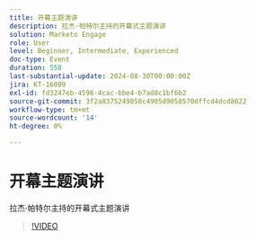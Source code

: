 ```yaml
---
title: 开幕主题演讲
description: 拉杰·帕特尔主持的开幕式主题演讲
solution: Marketo Engage
role: User
level: Beginner, Intermediate, Experienced
doc-type: Event
duration: 558
last-substantial-update: 2024-08-30T00:00:00Z
jira: KT-16009
exl-id: fd3247eb-4596-4cac-bbe4-b7ad8c1bf6b2
source-git-commit: 3f2a8375249858c4905d9058570dffcd4dcd8622
workflow-type: tm+mt
source-wordcount: '14'
ht-degree: 0%

---
```


# 开幕主题演讲

拉杰·帕特尔主持的开幕式主题演讲

>[!VIDEO](https://video.tv.adobe.com/v/3432957/?learn=on)
